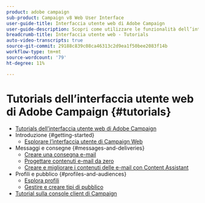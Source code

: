 ```yaml
---
product: adobe campaign
sub-product: Campaign v8 Web User Interface
user-guide-title: Interfaccia utente web di Adobe Campaign
user-guide-description: Scopri come utilizzare le funzionalità dell’interfaccia utente web di Adobe Campaign.
breadcrumb-title: Interfaccia utente web - Tutorials
auto-video-transcripts: true
source-git-commit: 29188c839c08ca46313c2d9ea1f50bee2083f14b
workflow-type: tm+mt
source-wordcount: '79'
ht-degree: 11%

---
```



# Tutorials dell’interfaccia utente web di Adobe Campaign {#tutorials}

+ [Tutorials dell’interfaccia utente web di Adobe Campaign](/help/ac-web-learn-main/overview.md)
+ Introduzione {#getting-started}
   + [Esplorare l’interfaccia utente di Campaign Web](/help/get-started/explore-the-web-ui.md)
+ Messaggi e consegne {#messages-and-deliveries}
   + [Creare una consegna e-mail](/help/deliveries/create-an-email-delivery.md)
   + [Progettare contenuti e-mail da zero](/help/design-the-delivery/create-email-content-from-scratch.md)
   + [Creare e migliorare i contenuti delle e-mail con Content Assistant](/help/design-the-delivery/create-and-improve-email-content-with-the-content-assistant.md)
+ Profili e pubblico {#profiles-and-audiences}
   + [Esplora profili](/help/profiles-and-audiences/explore-profiles.md)
   + [Gestire e creare tipi di pubblico](/help/profiles-and-audiences/manage-and-build-audiences.md)
+ [Tutorial sulla console client di Campaign](https://experienceleague.adobe.com/docs/campaign-learn/tutorials/overview.html)